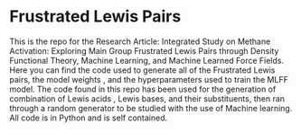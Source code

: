 # Frustrated Lewis Pairs
This is the repo for the Research Article: Integrated Study on Methane Activation: Exploring Main Group Frustrated Lewis Pairs through Density Functional Theory, Machine Learning, and Machine Learned Force Fields. Here you can find the code used to generate all of the Frustrated Lewis pairs, the model weights , and the hyperparameters used to train the MLFF model. 
The code found in this repo has been used for the generation of combination of Lewis acids , Lewis bases, and their substituents, then ran through a random generator to be studied with the use of Machine learning. All code is in Python and is self contained. 

